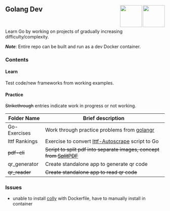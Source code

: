 ## Golang Dev <a href="https://go.dev/"><img src="https://download.logo.wine/logo/Go_(programming_language)/Go_(programming_language)-Logo.wine.png" align="right" height="69" /> </a> <a href="https://go.dev/"><img src="https://www.tbray.org/ongoing/When/201x/2019/06/12/gopher.png" align="right" height="69" /></a>

<br>

Learn Go by working on projects of gradually increasing difficulty/complexity.

***Note***: Entire repo can be built and run as a dev Docker container.

### Contents

#### Learn

Test code/new frameworks from working examples.

#### Practice

~~Strikethrough~~ entries indicate work in progress or not working.

|Folder Name|Brief description|
|---|---|
|Go-Exercises|Work through practice problems from [golangr](https://golangr.com/exercises)|
|Ittf Rankings|Exercise to convert [Ittf-Autoscrape](https://github.com/kenf1/ittf-autoscrape) script to Go|
|~~pdf-cli~~|~~Script to split pdf into separate images, concept from [SplitPDF](https://github.com/kenf1/SplitPDF)~~|
|qr_generator|Create standalone app to generate qr code|
|~~qr_reader~~|~~Create standalone app to read qr code~~|

### Issues

- unable to install [colly](https://github.com/gocolly/colly) with Dockerfile, have to manually install in container
